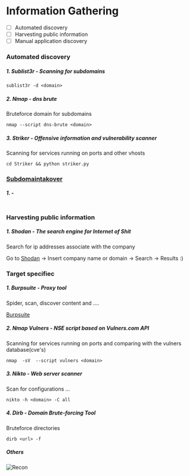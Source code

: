 # Information Gathering
- [ ] Automated discovery
- [ ] Harvesting public information
- [ ] Manual application discovery

### Automated discovery


##### 1\. Sublist3r - Scanning for subdomains
```
sublist3r -d <domain>
```


##### 2\. Nmap - dns brute
Bruteforce domain for subdomains
```
nmap --script dns-brute <domain>
```


##### 3\. Striker - Offensive information and vulnerability scanner
Scanning for services running on ports and other vhosts
```
cd Striker && python striker.py
```


### [Subdomaintakover](https://github.com/Zawadidone/WebHacking/blob/master/Resources/Subdomaintakeover.md)


##### 1\.  - 
```
```


### Harvesting public information


##### 1\. Shodan - The search engine for Internet of Shit
Search for ip addresses associate with the company

Go to [Shodan](https://www.shodan.io/) -> Insert company name or domain -> Search -> Results :)


### Target specifiec 


##### 1\. Burpsuite - Proxy tool
Spider, scan, discover content and ....

[Burpsuite](https://github.com/Zawadidone/WebHacking/blob/master/BurpSuite/README.md)


##### 2\. Nmap Vulners - NSE script based on Vulners.com API 
Scanning for services running on ports and comparing with the vulners database(cve's)
```
nmap  -sV  --script vulners <domain>
```


##### 3\. Nikto - Web server scanner
Scan for configurations ...
```
nikto -h <domain> -C all
```


##### 4\. Dirb - Domain Brute-forcing Tool
Bruteforce directories
```
dirb <url> -f
```


##### Others

![Recon](https://github.com/Zawadidone/WebHacking/blob/master/images/Recon.jpg?raw=true)
